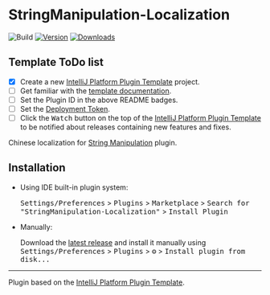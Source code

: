 # StringManipulation-Localization

![Build](https://github.com/krasa/StringManipulation-Localization/workflows/Build/badge.svg)
[![Version](https://img.shields.io/jetbrains/plugin/v/18291.svg)](https://plugins.jetbrains.com/plugin/18291)
[![Downloads](https://img.shields.io/jetbrains/plugin/d/18291.svg)](https://plugins.jetbrains.com/plugin/18291)

## Template ToDo list
- [x] Create a new [IntelliJ Platform Plugin Template][template] project.
- [ ] Get familiar with the [template documentation][template].
- [ ] Set the Plugin ID in the above README badges.
- [ ] Set the [Deployment Token](https://plugins.jetbrains.com/docs/marketplace/plugin-upload.html).
- [ ] Click the <kbd>Watch</kbd> button on the top of the [IntelliJ Platform Plugin Template][template] to be notified about releases containing new features and fixes.

<!-- Plugin description -->
Chinese localization for  [String Manipulation](https://plugins.jetbrains.com/plugin/2162-string-manipulation/) plugin.
<!-- Plugin description end -->

## Installation

- Using IDE built-in plugin system:
  
  <kbd>Settings/Preferences</kbd> > <kbd>Plugins</kbd> > <kbd>Marketplace</kbd> > <kbd>Search for "StringManipulation-Localization"</kbd> >
  <kbd>Install Plugin</kbd>
  
- Manually:

  Download the [latest release](https://github.com/krasa/StringManipulation-Localization/releases/latest) and install it manually using
  <kbd>Settings/Preferences</kbd> > <kbd>Plugins</kbd> > <kbd>⚙️</kbd> > <kbd>Install plugin from disk...</kbd>


---
Plugin based on the [IntelliJ Platform Plugin Template][template].

[template]: https://github.com/JetBrains/intellij-platform-plugin-template
